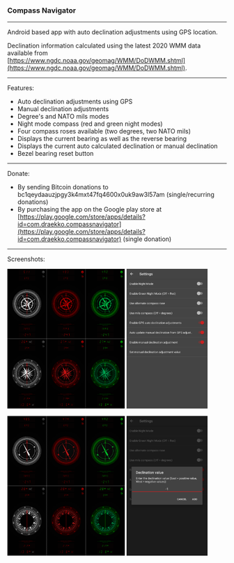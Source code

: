### Compass Navigator 

---

Android based app with auto declination adjustments using GPS location. 

Declination information calculated using the latest 2020 WMM data available from [https://www.ngdc.noaa.gov/geomag/WMM/DoDWMM.shtml](https://www.ngdc.noaa.gov/geomag/WMM/DoDWMM.shtml). 

---

Features:

* Auto declination adjustments using GPS
* Manual declination adjustments
* Degree's and NATO mils modes
* Night mode compass (red and green night modes)
* Four compass roses available (two degrees, two NATO mils)
* Displays the current bearing as well as the reverse bearing
* Displays the current auto calculated declination or manual declination
* Bezel bearing reset button

---

Donate:

* By sending Bitcoin donations to bc1qeydaauzjpgy3k4mxt47fq4600x0uk9aw3l57am (single/recurring donations)
* By purchasing the app on the Google play store at [https://play.google.com/store/apps/details?id=com.draekko.compassnavigator](https://play.google.com/store/apps/details?id=com.draekko.compassnavigator) (single donation)

---

Screenshots:

<p float="left">
<img src="https://raw.githubusercontent.com/draekko-rand/CompassNavigator/master/images/screenshot1.png" data-canonical-src="https://raw.githubusercontent.com/draekko-rand/CompassNavigator/master/images/screenshot1.png" height="320px" />
   
   

<img src="https://raw.githubusercontent.com/draekko-rand/CompassNavigator/master/images/screenshot2.png" data-canonical-src="https://raw.githubusercontent.com/draekko-rand/CompassNavigator/master/images/screenshot2.png" height="320px" />   
   
   

</p>
<p float="left">
<img src="https://raw.githubusercontent.com/draekko-rand/CompassNavigator/master/images/screenshot3.png" data-canonical-src="https://raw.githubusercontent.com/draekko-rand/CompassNavigator/master/images/screenshot3.png" height="320px" />
   
   

<img src="https://raw.githubusercontent.com/draekko-rand/CompassNavigator/master/images/screenshot4.png" data-canonical-src="https://raw.githubusercontent.com/draekko-rand/CompassNavigator/master/images/screenshot4.png" height="320px" />
   
   
</p>

